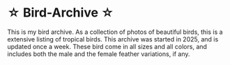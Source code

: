 # ☆ Bird-Archive ☆

This is my bird archive. As a collection of photos of beautiful birds, this is a extensive listing of tropical birds. This archive was started in 2025, and is updated once a week. These bird come in all sizes and all colors, and includes both the male and the female feather variations, if any.

